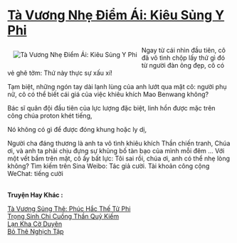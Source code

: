 <a href="https://truyentiki.com/ta-vuong-nhe-diem-ai-kieu-sung-y-phi.30575/" title="Tà Vương Nhẹ Điểm Ái: Kiêu Sủng Y Phi"><h1>Tà Vương Nhẹ Điểm Ái: Kiêu Sủng Y Phi</h1></a><div style="display:table"><img align="right" style="float: left; padding: 10px;" src="https://truyentiki.com/a/img/str/src/30575.jpg" alt="Tà Vương Nhẹ Điểm Ái: Kiêu Sủng Y Phi">Ngay từ cái nhìn đầu tiên, cô đã vô tình chộp lấy thứ gì đó từ người đàn ông đẹp, cô có vẻ ghê tởm: Thứ này thực sự xấu xí! <p></p> Tạm biệt, những ngón tay dài lạnh lùng của anh lướt qua mặt cô: người phụ nữ, cô có thể biết cái giá của việc khiêu khích Mao Benwang không? <p></p> Bác sĩ quân đội đầu tiên của lực lượng đặc biệt, linh hồn được mặc trên công chúa proton khét tiếng, <p></p> Nó không có gì để được đóng khung hoặc ly dị, <p></p> Người cha đáng thương là anh ta vô tình khiêu khích Thần chiến tranh, Chúa ơi, và anh ta phải chịu đựng sự khủng bố tàn bạo của mình mỗi đêm ... Với một vết bầm trên mặt, cô ấy bất lực: Tôi sai rồi, chúa ơi, anh có thể nhẹ lòng không? Tìm kiếm trên Sina Weibo: Tác giả cười. Tài khoản công cộng WeChat: tiếng cười</div><p><br><b>Truyện Hay Khác :</b></p><a href="https://truyentiki.com/ta-vuong-sung-the-phuc-hac-the-tu-phi.30574/" alt="Tà Vương Sủng Thê: Phúc Hắc Thế Tử Phi">Tà Vương Sủng Thê: Phúc Hắc Thế Tử Phi</a><br/><a href="https://github.com/nownovels/truyenhay/tree/master/truyenhay/30665/README.md" alt="Trọng Sinh Chi Cuồng Thần Quỷ Kiếm">Trọng Sinh Chi Cuồng Thần Quỷ Kiếm</a><br/><a href="https://github.com/nownovels/top500/tree/master/truyenhay/33841/" alt="Lạn Kha Cờ Duyên">Lạn Kha Cờ Duyên</a><br/><a href="https://github.com/nownovels/truyenhay/tree/master/truyenhay/30704/README.md" alt="Bỏ Thê Nghịch Tập">Bỏ Thê Nghịch Tập</a><br/>